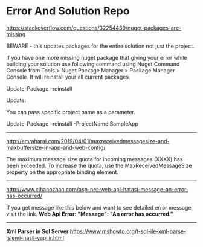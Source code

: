 # Error And Solution Repo 

https://stackoverflow.com/questions/32254439/nuget-packages-are-missing
  
BEWARE - this updates packages for the entire solution not just the project.

If you have one more missing nuget package that giving your error while building your solution use following command using Nuget Command Console from Tools > Nuget Package Manager > Package Manager Console. It will reinstall your all current packages.

Update-Package –reinstall

Update:

You can pass specific project name as a parameter.

Update-Package –reinstall -ProjectName SampleApp

**********************************************************************************************************************************************************************************************************************************************************************
http://emraharal.com/2019/04/01/maxreceivedmessagesize-and-maxbuffersize-in-app-and-web-config/

The maximum message size quota for incoming messages (XXXX) has been exceeded.
To increase the quota, use the MaxReceivedMessageSize property on the appropriate binding element.
**********************************************************************************************************************************************************************************************************************************************************************
http://www.cihanozhan.com/asp-net-web-api-hatasi-message-an-error-has-occurred/

İf you get message like this below and want to see detailed error message visit the link.
<b>Web Api Error: "Message": "An error has occurred."</b> 
***********************************************************************************************************************************************
<b>Xml Parser in Sql Server</b>
https://www.mshowto.org/t-sql-ile-xml-parse-islemi-nasil-yapilir.html
